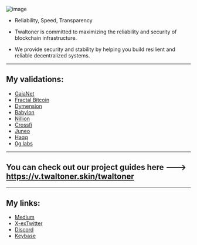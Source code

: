 ![image](https://github.com/user-attachments/assets/37636656-c895-4403-a66f-d41b1d681eae)


+ Reliability, Speed, Transparency

+ Twaltoner is committed to maximizing the reliability and security of blockchain infrastructure. 

+ We provide security and stability by helping you build resilient and reliable decentralized systems.

---

## My validations: 
+ [GaiaNet](https://v.twaltoner.skin/twaltoner/actual-testnets/gaianet)
+ [Fractal Bitcoin](https://v.twaltoner.skin/twaltoner/actual-testnets/fractal-bitcoin)
+ [Dymension](https://fl.dym.fyi/rollapp/twaltoner_7972266-1)
+ [Babylon](https://github.com/babylonchain/networks/pull/300)
+ [Nillion](https://testnet.nillion.explorers.guru/validator/nillionvaloper1569pl24v0pasn989d2r6kvrn6c4chg2lmd94aq)
+ [Crossfi](https://explorer.nodestake.org/crossfi-testnet/staking/mxvaloper1zanfz2sj6u38pt47aq6czm483y7fdx96m7szww)
+ [Juneo](https://socotra.mcnscan.io/chain/2KFvGjyofE3eTnSbQreCaBESmMBiN4nocHdgKF6CACCUTkoCWE)
+ [Haqq](https://testnet.ping.pub/haqq/staking/haqqvaloper1hj4deffn04za7mhpumlekkzv2ken07h9znt6sv)
+ [0g labs](https://testnet.0g.explorers.guru/validator/0gvaloper1v6epp33jrh8kv3je7k4lapnktz94yqy4a7a6fc)

---

 ## You can check out our project guides here ---> https://v.twaltoner.skin/twaltoner

---

## My links: 
+ [Medium](https://medium.com/@aciessnull)
+ [X-exTwitter](https://x.com/twaltoner)
+ [Discord](https://discord.com/channels/@me)
+ [Keybase](https://keybase.io/twaltoner)
